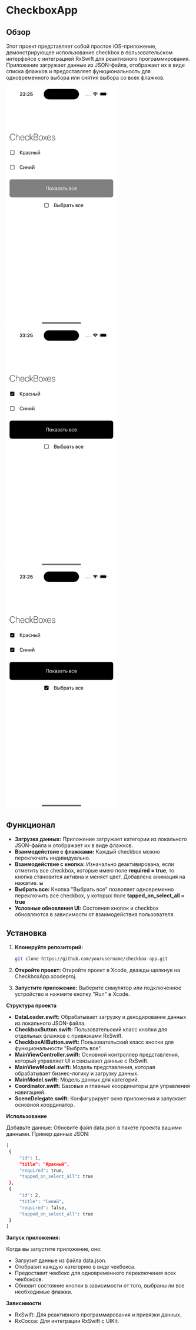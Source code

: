 # CheckboxApp

## Обзор

Этот проект представляет собой простое iOS-приложение, демонстрирующее использование  checkbox в пользовательском интерфейсе с интеграцией RxSwift для реактивного программирования. Приложение загружает данные из JSON-файла, отображает их в виде списка флажков и предоставляет функциональность для одновременного выбора или снятия выбора со всех флажков.

<img src="Images/screen1.png" alt="Screenshot" width="300"/>
<img src="Images/screen2.png" alt="Screenshot" width="300"/>
<img src="Images/screen3.png" alt="Screenshot" width="300"/>

## Функционал

- **Загрузка данных:** Приложение загружает категории из локального JSON-файла и отображает их в виде флажков.
- **Взаимодействие с флажками:** Каждый checkbox можно переключать индивидуально.
- **Взаимодействие с кнопка:** Изначально деактивирована, если отметить все checkbox, которые имею поле **required = true**, то кнопка становится активна и меняет цвет. Добавлена анимация на нажатие. ы
- **Выбрать все:** Кнопка "Выбрать все" позволяет одновременно переключить все checkbox, у которых поле **tapped_on_select_all = true**
- **Условные обновления UI:** Состояния кнопок и checkbox обновляются в зависимости от взаимодействия пользователя.

## Установка

1. **Клонируйте репозиторий:**
   ```bash
   git clone https://github.com/yourusername/checkbox-app.git
2. **Откройте проект:**
    Откройте проект в Xcode, дважды щелкнув на CheckboxApp.xcodeproj.

3. **Запустите приложение:**
Выберите симулятор или подключенное устройство и нажмите кнопку "Run" в Xcode.

**Структура проекта**

- **DataLoader.swift:** Обрабатывает загрузку и декодирование данных из локального JSON-файла.
- **CheckboxButton.swift:** Пользовательский класс кнопки для отдельных флажков с привязками RxSwift.
- **CheckboxAllButton.swift:** Пользовательский класс кнопки для функциональности "Выбрать все".
- **MainViewController.swift:** Основной контроллер представления, который управляет UI и связывает данные с RxSwift.
- **MainViewModel.swift:** Модель представления, которая обрабатывает бизнес-логику и загрузку данных.
- **MainModel.swift:** Модель данных для категорий.
- **Coordinator.swift:** Базовые и главные координаторы для управления навигацией.
- **SceneDelegate.swift:** Конфигурирует окно приложения и запускает основной координатор.

 **Использование**

Добавьте данные: Обновите файл data.json в пакете проекта вашими данными. Пример данных JSON:

   ```bash
[
    {
        "id": 1,
        "title": "Красный",
        "required": true,
        "tapped_on_select_all": true
    },
    {
        "id": 2,
        "title": "Синий",
        "required": false,
        "tapped_on_select_all": true
    }
]
 ```

**Запуск приложения:**

 Когда вы запустите приложение, оно:

- Загрузит данные из файла data.json.
- Отобразит каждую категорию в виде чекбокса.
- Предоставит чекбокс для одновременного переключения всех чекбоксов.
- Обновит состояние кнопки в зависимости от того, выбраны ли все необходимые флажки.

**Зависимости**
- RxSwift: Для реактивного программирования и привязки данных.
- RxCocoa: Для интеграции RxSwift с UIKit.